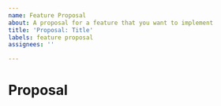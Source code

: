 ```yaml
---
name: Feature Proposal
about: A proposal for a feature that you want to implement 
title: 'Proposal: Title'
labels: feature proposal
assignees: ''

---
```


<!-- If accepted we will assign this to you -->

# Proposal
<!-- Write down with as much details as possible, the idea that you wish to implement.
It's up to you to convince the project's developers of the approval of this implementation. -->
